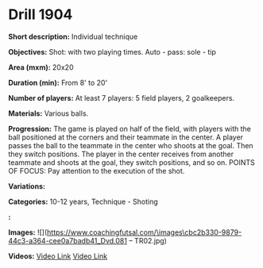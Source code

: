 # Drill 1904

**Short description:**
Individual technique

**Objectives:**
Shot: with two playing times. Auto - pass: sole - tip

**Area (mxm):**
20x20

**Duration (min):**
From 8' to 20'

**Number of players:**
At least 7 players: 5 field players, 2 goalkeepers.

**Materials:**
Various balls.

**Progression:**
The game is played on half of the field, with players with the ball positioned at the corners and their teammate in the center. A player passes the ball to the teammate in the center who shoots at the goal. Then they switch positions. The player in the center receives from another teammate and shoots at the goal, they switch positions, and so on. POINTS OF FOCUS: Pay attention to the execution of the shot.

**Variations:**


**Categories:**
10-12 years, Technique - Shoting

**:**


**Images:**
![](https://www.coachingfutsal.com/\images\cbc2b330-9879-44c3-a364-cee0a7badb41_Dvd.081 – TR02.jpg)

**Videos:**
[Video Link](https://www.youtube.com/embed/-dtPpWUXumE)
[Video Link](https://www.youtube.com/embed/vtXN9tvPeck)

